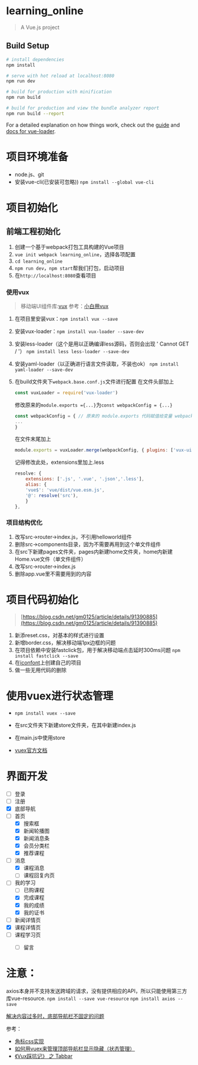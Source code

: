 # learning_online

> A Vue.js project

## Build Setup

``` bash
# install dependencies
npm install

# serve with hot reload at localhost:8080
npm run dev

# build for production with minification
npm run build

# build for production and view the bundle analyzer report
npm run build --report
```

For a detailed explanation on how things work, check out the [guide](http://vuejs-templates.github.io/webpack/) and [docs for vue-loader](http://vuejs.github.io/vue-loader).


# 项目环境准备
* node.js、git
* 安装vue-cli(已安装可忽略))
`npm install --global vue-cli`

# 项目初始化
## 前端工程初始化
1. 创建一个基于webpack打包工具构建的Vue项目
2. `vue init webpack learning_online`，选择各项配置
3. `cd learning_online`
4. `npm run dev`，`npm start`帮我们打包，启动项目
5. 在`http://localhost:8080`查看项目

### 使用vux
> 移动端UI组件库:[vux](https://doc.vux.li/zh-CN/)
> 参考：[小白用vux](https://www.jianshu.com/p/930d9bb22736)

1. 在项目里安装vux：`npm install vux --save`
2. 安装vux-loader：`npm install vux-loader --save-dev`
3. 安装less-loader（这个是用以正确编译less源码，否则会出现 ' Cannot GET / '）
    `npm install less less-loader --save-dev`
4. 安装yaml-loader（以正确进行语言文件读取，不装也ok）
    `npm install yaml-loader --save-dev`
5. 在build文件夹下`webpack.base.conf.js`文件进行配置
    在文件头部加上
    ```js
    const vuxLoader = require('vux-loader')
    ```

    修改原来的`module.exports ={...}`为`const webpackConfig = {...}`
    ```js
    const webpackConfig = { // 原来的 module.exports 代码赋值给变量 webpackConfig
    ...
    }
    ```

    在文件末尾加上
    ```js
    module.exports = vuxLoader.merge(webpackConfig, { plugins: ['vux-ui'] })
    ```

    记得修改此处，extensions里加上.less
    ```js
    resolve: {
        extensions: ['.js', '.vue', '.json','.less'],
        alias: {
        'vue$': 'vue/dist/vue.esm.js',
        '@': resolve('src'),
        }
    },
    ```

### 项目结构优化
1. 改写src->router->index.js，不引用helloworld组件
2. 删除src->components目录，因为不需要再用到这个单文件组件
3. 在src下新建pages文件夹，pages内新建home文件夹，home内新建Home.vue文件（单文件组件）
4. 改写src->router->index.js
5. 删除app.vue里不需要用到的内容

# 项目代码初始化
> [https://blog.csdn.net/gm0125/article/details/91390885](https://blog.csdn.net/gm0125/article/details/91390885)

1. 新添reset.css，对基本的样式进行设置
2. 新增border.css，解决移动端1px边框的问题
3. 在项目依赖中安装fastclick包，用于解决移动端点击延时300ms问题
    `npm install fastclick --save`
4. 在[iconfont](https://www.iconfont.cn/)上创建自己的项目
5. 做一些无用代码的删除

# 使用vuex进行状态管理
* `npm install vuex --save`
* 在src文件夹下新建store文件夹，在其中新建index.js
* 在main.js中使用store

* [vuex官方文档](https://vuex.vuejs.org/zh/guide/)

# 界面开发
- [ ] 登录
- [ ] 注册
- [x] 底部导航
- [ ] 首页
    - [x] 搜索框
    - [x] 新闻轮播图
    - [x] 新闻消息条
    - [x] 会员分类栏
    - [x] 推荐课程
- [ ] 消息
    - [x] 课程消息
    - [ ] 课程回复内页
- [ ] 我的学习
    - [ ] 已购课程
    - [x] 完成课程
    - [x] 我的成绩
    - [x] 我的证书
- [ ] 新闻详情页
- [x] 课程详情页
- [ ] 课程学习页
    - [ ] 留言



# 注意：
axios本身并不支持发送跨域的请求，没有提供相应的API，所以只能使用第三方库vue-resource.
`npm install --save vue-resource`
`npm install axios --save`

[解决内容过多时，底部导航栏不固定的问题](https://blog.csdn.net/qq_41009742/article/details/85330503)

参考：
* [角标css实现](https://www.cnblogs.com/liulinjie/p/8484525.html)
* [如何用vuex来管理顶部导航栏显示隐藏（状态管理）](https://blog.csdn.net/qq_33026699/article/details/80746008)
* [《Vux踩坑记》 之 Tabbar](https://blog.csdn.net/weixin_34411563/article/details/91943570)